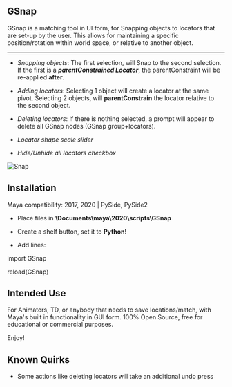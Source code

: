 GSnap
----

GSnap is a matching tool in UI form, for Snapping objects to locators that are set-up by the user. This allows for maintaining a specific position/rotation within world space, or relative to another object.


----


+ *Snapping objects*:  The first selection, will Snap to the second selection. If the first is a ***parentConstrained Locator***, the parentConstraint will be re-applied **after**.

+ *Adding locators*:  Selecting 1 object will create a locator at the same pivot. Selecting 2 objects, will **parentConstrain** the locator relative to the second object.


+ *Deleting locators*:  If there is nothing selected, a prompt will appear to delete all GSnap nodes (GSnap group+locators).


+ *Locator shape scale slider*


+ *Hide/Unhide all locators checkbox*


![Snap](https://cdn.discordapp.com/attachments/561729288609595402/815708764861628416/iQdov4BvOV.gif)


 Installation 
----

Maya compatibility: 2017, 2020  |  PySide, PySide2

+ Place files in **\Documents\maya\2020\scripts\GSnap**

+ Create a shelf button, set it to **Python!**

+ Add lines:


import GSnap

reload(GSnap)



Intended Use
-----
For Animators, TD, or anybody that needs to save locations/match, with Maya's built in functionality in GUI form.
100% Open Source, free for educational or commercial purposes.


Enjoy!


Known Quirks
----
+ Some actions like deleting locators will take an additional undo press
